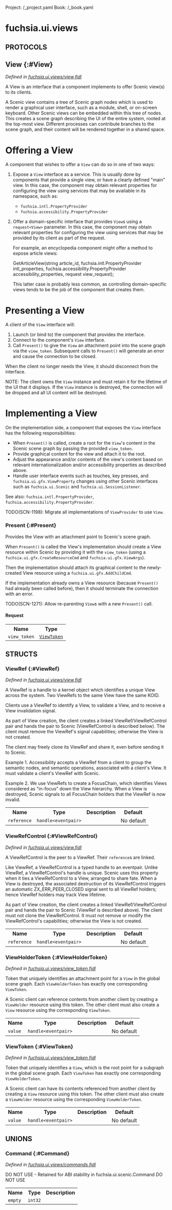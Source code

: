 Project: /_project.yaml
Book: /_book.yaml

# fuchsia.ui.views


## **PROTOCOLS**

## View {:#View}
*Defined in [fuchsia.ui.views/view.fidl](https://fuchsia.googlesource.com/fuchsia/+/master/sdk/fidl/fuchsia.ui.views/view.fidl#79)*

 A View is an interface that a component implements to offer Scenic view(s)
 to its clients.

 A Scenic view contains a tree of Scenic graph nodes which is used to render
 a graphical user interface, such as a module, shell, or on-screen keyboard.
 Other Scenic views can be embedded within this tree of nodes.  This creates
 a scene graph describing the UI of the entire system, rooted at the
 top-most view.  Different processes can contribute branches to the scene
 graph, and their content will be rendered together in a shared space.

 # Offering a View

 A component that wishes to offer a `View` can do so in one of two ways:

 1. Expose a `View` interface as a service. This is usually done by components
    that provide a single view, or have a clearly defined "main" view.
    In this case, the component may obtain relevant properties for configuring
    the view using services that may be available in its namespace, such as:
    - `fuchsia.intl.PropertyProvider`
    - `fuchsia.accessibility.PropertyProvider`

 2. Offer a domain-specific interface that provides `View`s using a
    `request<View>` parameter.  In this case, the component may obtain relevant
    properties for configuring the view using services that may be provided by its
    client as part of the request.

    For example, an encyclopedia component might offer a method to expose article views:

      GetArticleView(string article_id,
                     fuchsia.intl.PropertyProvider intl_properties,
                     fuchsia.accessibility.PropertyProvider accessibility_properties,
                     request<View> view_request);

    This latter case is probably less common, as controlling domain-specific
    views tends to be the job of the component that creates them.

 # Presenting a View

 A client of the `View` interface will:

 1. Launch (or bind to) the component that provides the interface.
 2. Connect to the component's `View` interface.
 3. Call `Present()` to give the `View` an attachment point into the scene graph
    via the `view_token`.  Subsequent calls to `Present()` will generate an error
    and cause the connection to be closed.

 When the client no longer needs the View, it should disconnect from the
 interface.

 NOTE: The client owns the `View` instance and must retain it for the
 lifetime of the UI that it displays. If the `View` instance is destroyed,
 the connection will be dropped and all UI content will be destroyed.

 # Implementing a View

 On the implementation side, a component that exposes the `View` interface
 has the following responsibilities:

 * When `Present()` is called, create a root for the `View`'s content in the
   Scenic scene graph by passing the provided `view_token`.
 * Provide graphical content for the view and attach it to the root.
 * Adjust the appearance and/or contents of the view's content based on
   relevant internationalization and/or accessibility properties as described
   above.
 * Handle user interface events such as touches, key presses, and
   `fuchsia.ui.gfx.ViewProperty` changes using other Scenic interfaces such
   as `fuchsia.ui.Scenic` and `fuchsia.ui.SessionListener`.

 See also: `fuchsia.intl.PropertyProvider`, `fuchsia.accessibility.PropertyProvider`.

 TODO(SCN-1198): Migrate all implementations of `ViewProvider` to use `View`.

### Present {:#Present}

 Provides the View with an attachment point to Scenic's scene graph.

 When `Present()` is called the View's implementation should create a
 View resource within Scenic by providing it with the `view_token` (using
 a `fuchsia.ui.gfx.CreateResourceCmd` and `fuchsia.ui.gfx.ViewArgs`).

 Then the implementation should attach its graphical content to the
 newly-created View resource using a `fuchsia.ui.gfx.AddChildCmd`.

 If the implementation already owns a View resource (because `Present()`
 had already been called before), then it should terminate the connection
 with an error.

 TODO(SCN-1271): Allow re-parenting `View`s with a new `Present()` call.

#### Request
<table>
    <tr><th>Name</th><th>Type</th></tr>
    <tr>
            <td><code>view_token</code></td>
            <td>
                <code><a class='link' href='../fuchsia.ui.views/index.html#ViewToken'>ViewToken</a></code>
            </td>
        </tr></table>





## **STRUCTS**

### ViewRef {:#ViewRef}
*Defined in [fuchsia.ui.views/view.fidl](https://fuchsia.googlesource.com/fuchsia/+/master/sdk/fidl/fuchsia.ui.views/view.fidl#120)*



 A ViewRef is a handle to a kernel object which identifies a unique View
 across the system. Two ViewRefs to the same View have the same KOID.

 Clients use a ViewRef to identify a View, to validate a View, and to
 receive a View invalidation signal.

 As part of View creation, the client creates a linked
 ViewRef/ViewRefControl pair and hands the pair to Scenic (ViewRefControl is
 described below).  The client must remove the ViewRef's signal
 capabilities; otherwise the View is not created.

 The client may freely clone its ViewRef and share it, even before sending
 it to Scenic.

 Example 1. Accessibility accepts a ViewRef from a client to group the
 semantic nodes, and semantic operations, associated with a client's View.
 It must validate a client's ViewRef with Scenic.

 Example 2. We use ViewRefs to create a FocusChain, which identifies Views
 considered as "in-focus" down the View hierarchy. When a View is destroyed,
 Scenic signals to all FocusChain holders that the ViewRef is now invalid.


<table>
    <tr><th>Name</th><th>Type</th><th>Description</th><th>Default</th></tr><tr>
            <td><code>reference</code></td>
            <td>
                <code>handle&lt;eventpair&gt;</code>
            </td>
            <td></td>
            <td>No default</td>
        </tr>
</table>

### ViewRefControl {:#ViewRefControl}
*Defined in [fuchsia.ui.views/view.fidl](https://fuchsia.googlesource.com/fuchsia/+/master/sdk/fidl/fuchsia.ui.views/view.fidl#138)*



 A ViewRefControl is the peer to a ViewRef. Their `reference`s are linked.

 Like ViewRef, a ViewRefControl is a typed handle to an eventpair.  Unlike
 ViewRef, a ViewRefControl's handle is unique. Scenic uses this property
 when it ties a ViewRefControl to a View, arranged to share fate.  When a
 View is destroyed, the associated destruction of its ViewRefControl
 triggers an automatic ZX_ERR_PEER_CLOSED signal sent to all ViewRef
 holders; hence ViewRef holders may track View lifetime.

 As part of View creation, the client creates a linked
 ViewRef/ViewRefControl pair and hands the pair to Scenic (ViewRef is
 described above).  The client must not clone the ViewRefControl. It must
 not remove or modify the ViewRefControl's capabilities; otherwise the View
 is not created.


<table>
    <tr><th>Name</th><th>Type</th><th>Description</th><th>Default</th></tr><tr>
            <td><code>reference</code></td>
            <td>
                <code>handle&lt;eventpair&gt;</code>
            </td>
            <td></td>
            <td>No default</td>
        </tr>
</table>

### ViewHolderToken {:#ViewHolderToken}
*Defined in [fuchsia.ui.views/view_token.fidl](https://fuchsia.googlesource.com/fuchsia/+/master/sdk/fidl/fuchsia.ui.views/view_token.fidl#14)*



 Token that uniquely identifies an attachment point for a `View` in the
 global scene graph.  Each `ViewHolderToken` has exactly one corresponding
 `ViewToken`.

 A Scenic client can reference contents from another client by creating a
 `ViewHolder` resource using this token.  The other client must also create
 a `View` resource using the corresponding `ViewToken`.


<table>
    <tr><th>Name</th><th>Type</th><th>Description</th><th>Default</th></tr><tr>
            <td><code>value</code></td>
            <td>
                <code>handle&lt;eventpair&gt;</code>
            </td>
            <td></td>
            <td>No default</td>
        </tr>
</table>

### ViewToken {:#ViewToken}
*Defined in [fuchsia.ui.views/view_token.fidl](https://fuchsia.googlesource.com/fuchsia/+/master/sdk/fidl/fuchsia.ui.views/view_token.fidl#25)*



 Token that uniquely identifies a `View`, which is the root point for a
 subgraph in the global scene graph. Each `ViewToken` has exactly one
 corresponding `ViewHolderToken`.

 A Scenic client can have its contents referenced from another client by
 creating a `View` resource using this token.  The other client must also
 create a `ViewHolder` resource using the corresponding `ViewHolderToken`.


<table>
    <tr><th>Name</th><th>Type</th><th>Description</th><th>Default</th></tr><tr>
            <td><code>value</code></td>
            <td>
                <code>handle&lt;eventpair&gt;</code>
            </td>
            <td></td>
            <td>No default</td>
        </tr>
</table>







## **UNIONS**

### Command {:#Command}
*Defined in [fuchsia.ui.views/commands.fidl](https://fuchsia.googlesource.com/fuchsia/+/master/sdk/fidl/fuchsia.ui.views/commands.fidl#10)*

 DO NOT USE - Retained for ABI stability in fuchsia.ui.scenic.Command
 DO NOT USE

<table>
    <tr><th>Name</th><th>Type</th><th>Description</th></tr><tr>
            <td><code>empty</code></td>
            <td>
                <code>int32</code>
            </td>
            <td></td>
        </tr></table>







